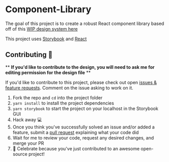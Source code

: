 # Component-Library

The goal of this project is to create a robust React component library based off of this [WIP design system here](https://www.figma.com/file/yuXZHPRu0xpjD0VYYrIBfy/Component-Library-Design?node-id=0%3A1)

This project uses [Storybook](https://storybook.js.org/docs/react/get-started/introduction) and [React](https://reactjs.org/)

## Contributing 🙌
** **If you'd like to contribute to the design, you will need to ask me for editing permission for the design file** **

If you'd like to contribute to this project, please check out open [issues & feature requests](https://github.com/noellered/component-library/issues).
Comment on the issue asking to work on it.
1. Fork the repo and `cd` into the project folder
2. `yarn install` to install the project dependencies
3. `yarn storybook` to start the project on your localhost in the Storybook GUI
4. Hack away 💻 
5. Once you think you've successfully solved an issue and/or added a feature, submit a [pull request](https://github.com/noellered/component-library/pulls) explaining what your code did
6. Wait for me to review your code, request any desired changes, and merge your PR
7. 🎉 Celebrate because you've just contributed to an awesome open-source project!

